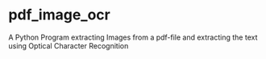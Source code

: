 # pdf_image_ocr
A Python Program extracting Images from a pdf-file and extracting the text using Optical Character Recognition
